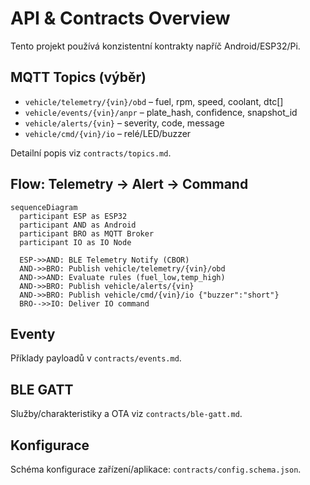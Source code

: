 # API & Contracts Overview

Tento projekt používá konzistentní kontrakty napříč Android/ESP32/Pi.

## MQTT Topics (výběr)
- `vehicle/telemetry/{vin}/obd` – fuel, rpm, speed, coolant, dtc[]
- `vehicle/events/{vin}/anpr` – plate_hash, confidence, snapshot_id
- `vehicle/alerts/{vin}` – severity, code, message
- `vehicle/cmd/{vin}/io` – relé/LED/buzzer

Detailní popis viz `contracts/topics.md`.

## Flow: Telemetry → Alert → Command

```mermaid
sequenceDiagram
  participant ESP as ESP32
  participant AND as Android
  participant BRO as MQTT Broker
  participant IO as IO Node

  ESP->>AND: BLE Telemetry Notify (CBOR)
  AND->>BRO: Publish vehicle/telemetry/{vin}/obd
  AND->>AND: Evaluate rules (fuel_low,temp_high)
  AND->>BRO: Publish vehicle/alerts/{vin}
  AND->>BRO: Publish vehicle/cmd/{vin}/io {"buzzer":"short"}
  BRO-->>IO: Deliver IO command
```

## Eventy
Příklady payloadů v `contracts/events.md`.

## BLE GATT
Služby/charakteristiky a OTA viz `contracts/ble-gatt.md`.

## Konfigurace
Schéma konfigurace zařízení/aplikace: `contracts/config.schema.json`.
